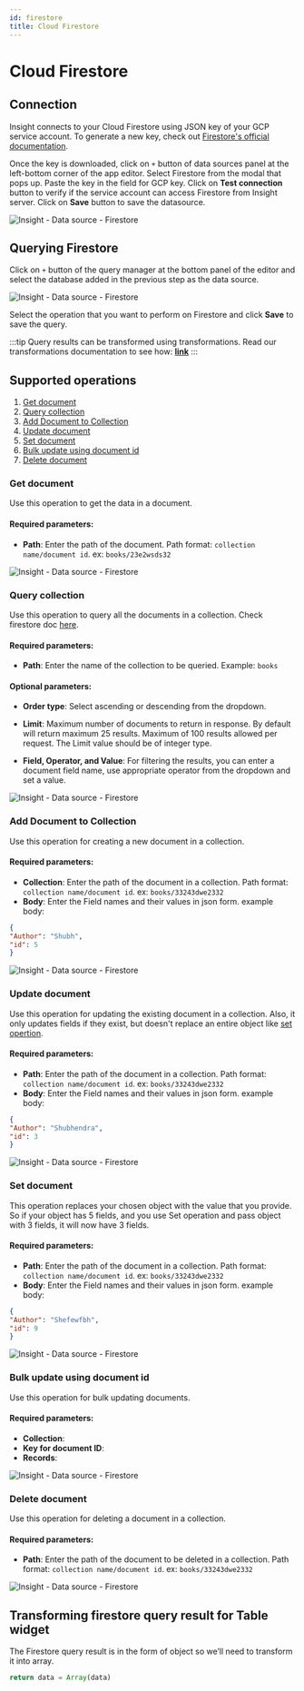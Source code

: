 ```yaml
---
id: firestore
title: Cloud Firestore
---
```


# Cloud Firestore

## Connection 
Insight connects to your Cloud Firestore using JSON key of your GCP service account.
To generate a new key, check out [Firestore's official documentation](https://cloud.google.com/iam/docs/creating-managing-service-account-keys#iam-service-account-keys-create-console).

Once the key is downloaded, click on `+` button of data sources panel at the left-bottom corner of the app editor. Select Firestore from the modal that pops up. Paste the key in the field for GCP key. Click on **Test connection** button to verify if the service account can access Firestore from Insight server. Click on **Save** button to save the datasource.

<div style={{textAlign: 'center'}}>

![Insight - Data source - Firestore](/_images/insight2/datasource-reference/firestore/add-ds-firestore.gif)

</div>

## Querying Firestore 

Click on `+` button of the query manager at the bottom panel of the editor and select the database added in the previous step as the data source.

<div style={{textAlign: 'center'}}>

![Insight - Data source - Firestore](/_images/insight2/datasource-reference/firestore/firestore-query.png)

</div>

Select the operation that you want to perform on Firestore and click **Save** to save the query. 

:::tip
Query results can be transformed using transformations. Read our transformations documentation to see how: **[link](/docs/tutorial/transformations)**
:::

## Supported operations
1. [Get document](#get-document)
2. [Query collection](#query-collection)
3. [Add Document to Collection](#add-document-to-collection) 
4. [Update document](#update-document) 
5. [Set document](#set-document)
6. [Bulk update using document id](#bulk-update-using-document-id)
7. [Delete document](#delete-document)

### Get document

Use this operation to get the data in a document.

#### Required parameters:

- **Path**: Enter the path of the document. Path format: `collection name/document id`. ex: `books/23e2wsds32`

<div style={{textAlign: 'center'}}>

![Insight - Data source - Firestore](/_images/insight2/datasource-reference/firestore/get.png)

</div>

### Query collection

Use this operation to query all the documents in a collection. Check firestore doc [here](https://firebase.google.com/docs/reference/js/v8/firebase.database.Query).

#### Required parameters:

- **Path**: Enter the name of the collection to be queried. Example: `books`

#### Optional parameters:

- **Order type**: Select ascending or descending from the dropdown.

- **Limit**: Maximum number of documents to return in response. By default will return maximum 25 results. Maximum of 100 results allowed per request. The Limit value should be of integer type.

- **Field, Operator, and Value**: For filtering the results, you can enter a document field name, use appropriate operator from the dropdown and set a value.

<div style={{textAlign: 'center'}}>

![Insight - Data source - Firestore](/_images/insight2/datasource-reference/firestore/query-collection.png)

</div>

### Add Document to Collection

Use this operation for creating a new document in a collection.

#### Required parameters:

- **Collection**: Enter the path of the document in a collection. Path format: `collection name/document id`. ex: `books/33243dwe2332`
- **Body**: Enter the Field names and their values in json form. example body:
```json
{
"Author": "Shubh",
"id": 5
}
```

<div style={{textAlign: 'center'}}>

![Insight - Data source - Firestore](/_images/insight2/datasource-reference/firestore/add-document.png)

</div>

### Update document

Use this operation for updating the existing document in a collection. Also, it only updates fields if they exist, but doesn't replace an entire object like [set opertion](#set-document).

#### Required parameters:

- **Path**: Enter the path of the document in a collection. Path format: `collection name/document id`. ex: `books/33243dwe2332`
- **Body**: Enter the Field names and their values in json form. example body:
```json
{
"Author": "Shubhendra",
"id": 3
}
```

<div style={{textAlign: 'center'}}>

![Insight - Data source - Firestore](/_images/insight2/datasource-reference/firestore/update.png)

</div>

### Set document

This operation replaces your chosen object with the value that you provide. So if your object has 5 fields, and you use Set operation and pass object with 3 fields, it will now have 3 fields.

#### Required parameters:

- **Path**: Enter the path of the document in a collection. Path format: `collection name/document id`. ex: `books/33243dwe2332`
- **Body**: Enter the Field names and their values in json form. example body:
```json
{
"Author": "Shefewfbh",
"id": 9
}
```

<div style={{textAlign: 'center'}}>

![Insight - Data source - Firestore](/_images/insight2/datasource-reference/firestore/set.png)

</div>

### Bulk update using document id

Use this operation for bulk updating documents.

#### Required parameters:

- **Collection**: 
- **Key for document ID**: 
- **Records**:


<div style={{textAlign: 'center'}}>

![Insight - Data source - Firestore](/_images/insight2/datasource-reference/firestore/bulk.png)

</div>

### Delete document

Use this operation for deleting a document in a collection.

#### Required parameters:

- **Path**: Enter the path of the document to be deleted in a collection. Path format: `collection name/document id`. ex: `books/33243dwe2332`

<div style={{textAlign: 'center'}}>

![Insight - Data source - Firestore](/_images/insight2/datasource-reference/firestore/delete.png)

</div>

## Transforming firestore query result for Table widget

The Firestore query result is in the form of object so we’ll need to transform it into array.

```js
return data = Array(data)
```